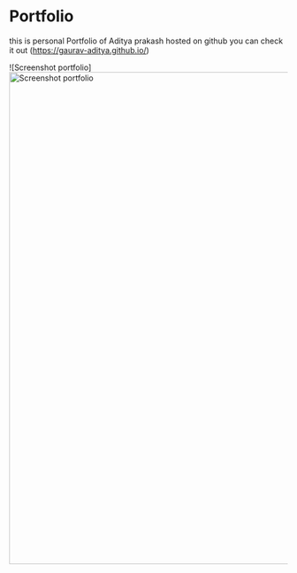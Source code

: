 # Portfolio
this is personal Portfolio of Aditya prakash hosted on github 
you can check it out (https://gaurav-aditya.github.io/)

![Screenshot portfolio]
<img width="889" alt="Screenshot portfolio" src="https://user-images.githubusercontent.com/64218887/124368601-4070f000-dc80-11eb-8d0d-4c7894491af6.png">
<br>
